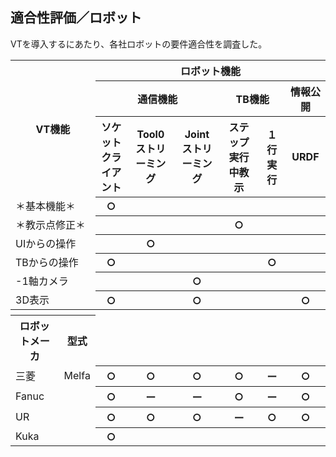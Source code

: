 ## 適合性評価／ロボット  

VTを導入するにあたり、各社ロボットの要件適合性を調査した。

<table>
<tr><th colspan="2" rowspan="3">VT機能<th colspan="6">ロボット機能
<tr><th colspan="3">通信機能<th colspan="2">TB機能<th>情報公開
<tr><th>ソケット<br>クライアント<th>Tool0<br>ストリーミング<th>Joint<br>ストリーミング<th>ステップ実行中教示<th>１行実行<th>URDF
<tr><td colspan="2">＊基本機能＊<th>○<th><th><th><th><th>
<tr><td colspan="2">＊教示点修正＊<th><th><th><th>○<th><th>
<tr><td colspan="2">UIからの操作<th><th>○<th><th><th><th>
<tr><td colspan="2">TBからの操作<th>○<th><th><th><th>○<th>
<tr><td colspan="2">-1軸カメラ<th><th><th>○<th><th><th>
<tr><td colspan="2">3D表示<th>○<th><th>○<th><th><th>○
<tr><th colspan="8">
<tr><th>ロボットメーカ<th>型式
<tr><td>三菱<td>Melfa<th>○<th>○<th>○<th>○<th>ー<th>○
<tr><td>Fanuc<td><th>○<th>ー<th>ー<th>○<th>ー<th>○
<tr><td>UR<td><th>○<th>○<th>○<th>ー<th>○<th>○
<tr><td>Kuka<td><th>○<th><th><th><th><th>
</table>
